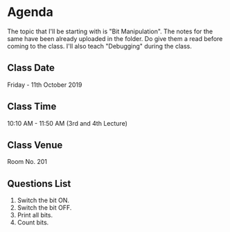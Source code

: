 # Agenda
The topic that I'll be starting with is "Bit Manipulation". The notes for the same have been already uploaded in the folder. Do give them a read before coming to the class. I'll also teach "Debugging" during the class. 

## Class Date
Friday - 11th October 2019 

## Class Time
10:10 AM - 11:50 AM (3rd and 4th Lecture)

## Class Venue
Room No. 201

## Questions List
1. Switch the bit ON.
2. Switch the bit OFF.
3. Print all bits.
4. Count bits. 


